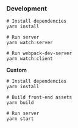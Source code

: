 ### Development

```
# Install dependencies
yarn install

# Run server
yarn watch:server

# Run webpack-dev-server
yarn watch:client
```


**Custom**
```
# Install dependencies
yarn install

# Build front-end assets
yarn build

# Run server
yarn start
```
